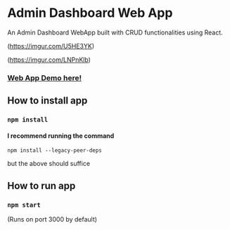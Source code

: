 # Admin Dashboard Web App


An Admin Dashboard WebApp built with CRUD functionalities using React.

(https://imgur.com/U5HE3YK)

(https://imgur.com/LNPnKlb)





### [Web App Demo here!](https://react-admin-dashboard-crud.vercel.app/ecommerce)





## How to install app

### `npm install`



#### I recommend running the command 

`npm install --legacy-peer-deps`  

but the above should suffice

## How to run app

### `npm start`

(Runs on port 3000 by default)

